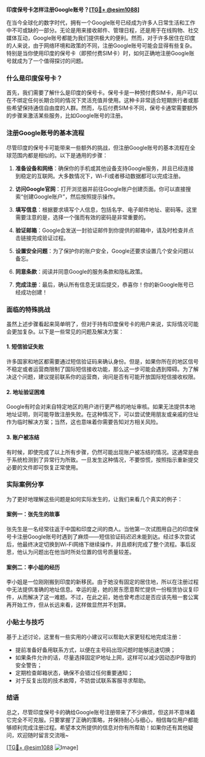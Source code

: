 **印度保号卡怎样注册Google账号？[[TG💪+ @esim1088](https://t.me/s/esim1088)]**

在当今全球化的数字时代，拥有一个Google账号已经成为许多人日常生活和工作中不可或缺的一部分。无论是用来接收邮件、管理日程，还是用于在线购物、社交媒体互动，Google账号都能为我们提供极大的便利。然而，对于许多居住在印度的人来说，由于网络环境和政策的不同，注册Google账号可能会显得有些复杂。特别是当你使用印度的保号卡（即预付费SIM卡）时，如何正确地注册Google账号就成为了一个值得探讨的问题。

### 什么是印度保号卡？

首先，我们需要了解什么是印度的保号卡。保号卡是一种预付费SIM卡，用户可以在不绑定任何长期合同的情况下灵活充值并使用。这种卡非常适合短期旅行者或那些希望保持通信自由度的人群。然而，与后付费SIM卡不同，保号卡通常需要额外的步骤来激活某些服务，比如Google账号的注册。

### 注册Google账号的基本流程

尽管印度的保号卡可能带来一些额外的挑战，但注册Google账号的基本流程在全球范围内都是相似的。以下是通用的步骤：

1. **准备设备和网络**：确保你的手机或其他设备支持Google服务，并且已经连接到稳定的互联网。大多数情况下，Wi-Fi或者移动数据都可以完成注册。

2. **访问Google官网**：打开浏览器并前往Google账户创建页面。你可以直接搜索“创建Google账户”，然后按照提示操作。

3. **填写信息**：根据要求填写个人信息，包括名字、电子邮件地址、密码等。这里需要注意的是，选择一个强而有效的密码是非常重要的。

4. **验证邮箱**：Google会发送一封验证邮件到你提供的邮箱中，请及时检查并点击链接完成验证过程。

5. **设置安全问题**：为了保护你的账户安全，Google还要求设置几个安全问题以备忘。

6. **同意条款**：阅读并同意Google的服务条款和隐私政策。

7. **完成注册**：最后，确认所有信息无误后提交，恭喜你！你的新Google账号已经成功创建！

### 面临的特殊挑战

虽然上述步骤看起来简单明了，但对于持有印度保号卡的用户来说，实际情况可能会更加复杂。以下是一些常见的问题及解决方案：

#### 1. 短信验证失败
许多国家和地区都需要通过短信验证码来确认身份。但是，如果你所在的地区信号不稳定或者运营商限制了国际短信接收功能，那么这一步可能会遇到障碍。为了解决这个问题，建议提前联系你的运营商，询问是否有可能开放国际短信接收权限。

#### 2. 地址验证困难
Google有时会对来自特定地区的用户进行更严格的地址审核。如果无法提供本地地址证明，则可能导致注册失败。在这种情况下，可以尝试使用朋友或亲戚的住址作为临时解决方案；当然，这也意味着你需要告知对方相关风险。

#### 3. 账户被冻结
有时候，即使完成了以上所有步骤，仍然可能出现账户被冻结的情况。这通常是由于系统检测到了异常行为所致。一旦发生这种情况，不要惊慌，按照指示重新提交必要的文件即可恢复正常使用。

### 实际案例分享

为了更好地理解这些问题是如何实际发生的，让我们来看几个真实的例子：

#### 案例一：张先生的故事
张先生是一名经常往返于中国和印度之间的商人。当他第一次试图用自己的印度保号卡注册Google账号时遇到了麻烦——短信验证码迟迟未能到达。经过多次尝试后，他最终决定切换到Wi-Fi网络下继续操作，并且顺利完成了整个流程。事后反思，他认为问题出在他当时所处位置的信号质量较差。

#### 案例二：李小姐的经历
李小姐是一位刚刚搬到印度的新移民。由于她没有固定的居住地，所以在注册过程中无法提供准确的地址信息。幸运的是，她的房东愿意帮忙提供一份租赁协议复印件，从而解决了这一难题。不过，在此之前，她也曾考虑过是否应该先租一套公寓再开始工作，但从长远来看，这样做显然并不划算。

### 小贴士与技巧

基于上述讨论，这里有一些实用的小建议可以帮助大家更轻松地完成注册：

- 提前准备好备用联系方式，以便在主号码出现问题时能够迅速切换；
- 如果条件允许的话，尽量选择固定IP地址上网，这样可以减少因动态IP导致的安全警告；
- 定期检查邮箱状态，确保不会错过任何重要通知；
- 对于反复出现的技术故障，不妨尝试联系客服寻求帮助。

### 结语

总之，尽管印度保号卡的确给Google账号注册带来了不少麻烦，但这并不意味着它完全不可克服。只要掌握了正确的策略，并保持耐心与细心，相信每位用户都能够顺利完成注册过程。希望本文所提供的信息对你有所帮助！如果你还有其他疑问，欢迎随时留言交流哦~

[[TG💪+ @esim1088](https://t.me/s/esim1088) ![Image](https://i.postimg.cc/4NQfJmqS/Snipaste-2025-05-13-00-14-12.png)]